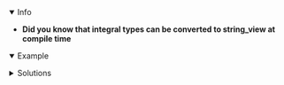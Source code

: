 <details open><summary>Info</summary><p>

* **Did you know that integral types can be converted to string_view at compile time**


</p></details><details open><summary>Example</summary><p>

</p></details><details><summary>Solutions</summary><p>

</p></details>
